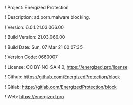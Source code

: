 ! Project: Energized Protection

! Description: ad.porn.malware blocking.

! Version: 6.0.1.21.03.066.00

! Build Version: 21.03.066.00

! Build Date: Sun, 07 Mar 21 00:07:35

! Version Code: 0660007

! License: CC BY-NC-SA 4.0, https://energized.pro/license

! Github: https://github.com/EnergizedProtection/block

! Gitlab: https://gitlab.com/EnergizedProtection/block


! Web: https://energized.pro
